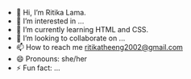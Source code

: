 - 👋 Hi, I’m Ritika Lama.
- 👀 I’m interested in ...
- 🌱 I’m currently learning HTML and CSS.
- 💞️ I’m looking to collaborate on ...
- 📫 How to reach me ritikatheeng2002@gmail.com
- 😄 Pronouns: she/her
- ⚡ Fun fact: ...

<!---
59r7nlt/59r7nlt is a ✨ special ✨ repository because its `README.md` (this file) appears on your GitHub profile.
You can click the Preview link to take a look at your changes.
--->
